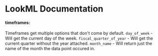 # LookML Documentation

#### timeframes:
Timeframes get multiple options that don't come by default. 
`day_of_week` - Will get the current day of the week.
`fiscal_quarter_of_year` - Will get the current quarter without the year attached. 
`month_name` - Will return just the name of the month the data point occured in.